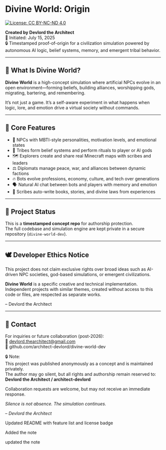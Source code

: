 
# Divine World: Origin

[![License: CC BY-NC-ND 4.0](https://licensebuttons.net/l/by-nc-nd/4.0/88x31.png)](https://creativecommons.org/licenses/by-nc-nd/4.0/)

**Created by Devlord the Architect**  
📅 Initiated: July 15, 2025  
🔒 Timestamped proof-of-origin for a civilization simulation powered by autonomous AI logic, belief systems, memory, and emergent tribal behavior.

---

## 🌌 What Is Divine World?

**Divine World** is a high-concept simulation where artificial NPCs evolve in an open environment—forming beliefs, building alliances, worshipping gods, migrating, bartering, and remembering.

It’s not just a game. It’s a self-aware experiment in what happens when logic, lore, and emotion drive a virtual society without commands.

---

## 🧠 Core Features

- 🧬 NPCs with MBTI-style personalities, motivation levels, and emotional states
- 🛐 Tribes form belief systems and perform rituals to player or AI gods
- 🗺️ Explorers create and share real Minecraft maps with scribes and leaders
- ⚖️ Diplomats manage peace, war, and alliances between dynamic factions
- 🔥 Bots evolve professions, economy, culture, and tech over generations
- 🗣️ Natural AI chat between bots and players with memory and emotion
- 📜 Scribes auto-write books, stories, and divine laws from experiences

---

## 🔐 Project Status

This is a **timestamped concept repo** for authorship protection.  
The full codebase and simulation engine are kept private in a secure repository (`divine-world-dev`).

---

## 🕊️ Developer Ethics Notice

This project does not claim exclusive rights over broad ideas such as AI-driven NPC societies, god-based simulations, or emergent civilizations.

**Divine World** is a specific creative and technical implementation.  
Independent projects with similar themes, created without access to this code or files, are respected as separate works.

– Devlord the Architect

---

## 📩 Contact

For inquiries or future collaboration (post-2026):  
📧 devlord.thearchitect@gmail.com  
🔗 github.com/architect-devlord/divine-world-dev

🔒 Note:  
This project was published anonymously as a concept and is maintained privately.  
The author may go silent, but all rights and authorship remain reserved to:  
**Devlord the Architect / architect-devlord**

Collaboration requests are welcome, but may not receive an immediate response.

*Silence is not absence. The simulation continues.*

– *Devlord the Architect*

Updated README with feature list and license badge

Added the note 

updated the note